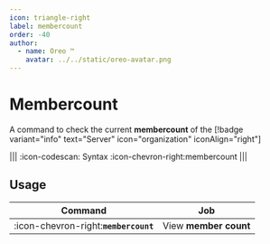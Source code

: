 ```yaml
---
icon: triangle-right
label: membercount
order: -40
author:
  - name: Oreo ™
    avatar: ../../static/oreo-avatar.png
---
```


# Membercount

A command to check the current **membercount** of the [!badge variant="info" text="Server" icon="organization" iconAlign="right"]

||| :icon-codescan: Syntax
:icon-chevron-right:membercount
|||

## Usage

| Command                               | Job                   |
| ------------------------------------- | --------------------- |
| :icon-chevron-right:**`membercount`** | View **member count** |

